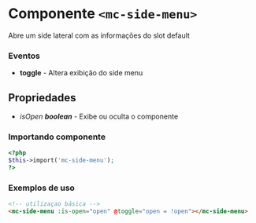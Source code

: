 # Componente `<mc-side-menu>`
Abre um side lateral com as informações do slot default

### Eventos
- **toggle** - Altera exibição do side menu

## Propriedades
- *isOpen **boolean*** - Exibe ou oculta o componente

### Importando componente
```PHP
<?php 
$this->import('mc-side-menu');
?>
```
### Exemplos de uso
```HTML
<!-- utilizaçao básica -->
<mc-side-menu :is-open="open" @toggle="open = !open"></mc-side-menu>

```